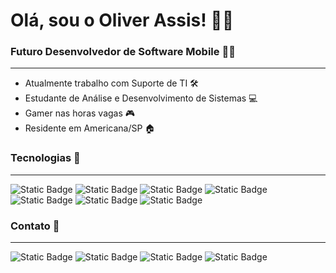# Olá, sou o Oliver Assis! 👋🏽 

<h3> Futuro Desenvolvedor de Software Mobile 📱🔥</h3>

<hr>

- Atualmente trabalho com Suporte de TI 🛠️
- Estudante de Análise e Desenvolvimento de Sistemas 💻
- Gamer nas horas vagas 🎮
- Residente em Americana/SP 🏠

<h3> Tecnologias 🚀 </h3>

<hr>

![Static Badge](https://img.shields.io/badge/HTML5-black?style=square&logo=HTML5&logoColor=%23E34F26)
![Static Badge](https://img.shields.io/badge/CCS3-black?style=square&logo=CSS3&logoColor=%231572B6)
![Static Badge](https://img.shields.io/badge/JAVASCRIPT-black?style=square&logo=JAVASCRIPT&logoColor=%23F7DF1E)
![Static Badge](https://img.shields.io/badge/NODE.JS-black?style=square&logo=NODE.JS&logoColor=%23339933)
![Static Badge](https://img.shields.io/badge/REACT-black?style=square&logo=REACT&logoColor=%2361DAFB)
![Static Badge](https://img.shields.io/badge/MySQL-black?style=square&logo=MySQL&logoColor=%234479A1)
![Static Badge](https://img.shields.io/badge/GIT-black?style=square&logo=GIT&logoColor=%23F05032)


<h3> Contato 📱 </h3>

<hr>


<img alt="Static Badge" src="https://img.shields.io/badge/GMAIL-black?style=square&logo=GMAIL&logoColor=%23EA4335">
<img alt="Static Badge" src="https://img.shields.io/badge/INSTAGRAM-black?style=square&logo=INSTAGRAM&logoColor=%23E4405F">
<img alt="Static Badge" src="https://img.shields.io/badge/LINKEDIN-black?style=square&logo=LINKEDIN&logoColor=%230A66C2">
<img alt="Static Badge" src="https://img.shields.io/badge/WHATSAPP-black?style=square&logo=WHATSAPP&logoColor=%2325D366">




  












